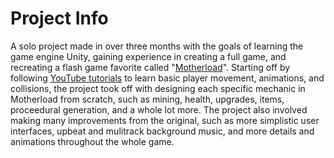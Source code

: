 # Project Info

A solo project made in over three months with the goals of learning the game engine Unity, gaining experience in creating a full game, and recreating a flash game favorite called "[Motherload](https://www.crazygames.com/game/motherload)". Starting off by following [YouTube tutorials](https://www.youtube.com/watch?v=Ii-scMenaOQ&list=PLrnPJCHvNZuCVTz6lvhR81nnaf1a-b67U&index=1) to learn basic player movement, animations, and collisions, the project took off with designing each specific mechanic in Motherload from scratch, such as mining, health, upgrades, items, proceedural generation, and a whole lot more. The project also involved making many improvements from the original, such as more simplistic user interfaces, upbeat and mulitrack background music, and more details and animations throughout the whole game.

